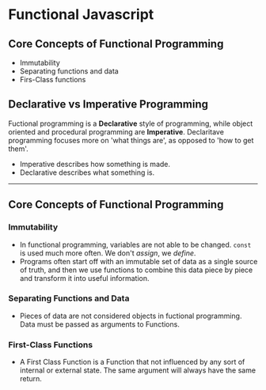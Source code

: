 # Functional Javascript

## Core Concepts of Functional Programming
* Immutability
* Separating functions and data
* Firs-Class functions


## Declarative vs Imperative Programming

Fuctional programming is a **Declarative** style of programming, while object oriented and procedural programming are **Imperative**.  Declaritave programming focuses more on 'what things are', as opposed to 'how to get them'.  

* Imperative describes how something is made.
* Declarative describes what something is.

***

## Core Concepts of Functional Programming
### Immutability  
* In functional programming, variables are not able to be changed.  `const` is used much more often.  We don't *assign*, we *define*.  
* Programs often start off with an immutable set of data as a single source of truth, and then we use functions to combine this data piece by piece and transform it into useful information.

### Separating Functions and Data
* Pieces of data are not considered objects in fuctional programming.  Data must be passed as arguments to Functions.

### First-Class Functions
* A First Class Function is a Function that not influenced by any sort of internal or external state.  The same argument will always have the same return. 









